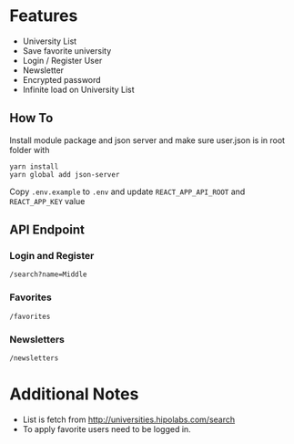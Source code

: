 # Features

* University List 
* Save favorite university
* Login / Register User 
* Newsletter
* Encrypted password
* Infinite load on University List

How To
-----------------
Install module package and json server and make sure user.json is in root folder with 

    yarn install    
    yarn global add json-server
    
Copy `.env.example` to `.env` and update `REACT_APP_API_ROOT` and `REACT_APP_KEY` value 

## API  Endpoint

### Login and Register
    /search?name=Middle

### Favorites
    /favorites
    
### Newsletters
    /newsletters

# Additional Notes

* List is fetch from http://universities.hipolabs.com/search
* To apply favorite users need to be logged in.

